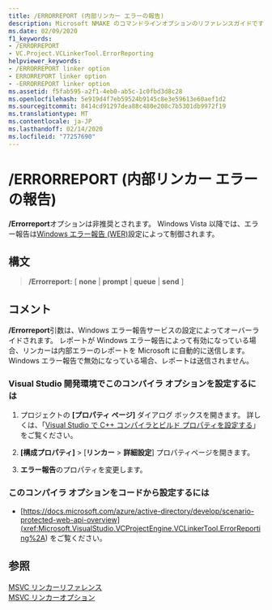 ```yaml
---
title: /ERRORREPORT (内部リンカー エラーの報告)
description: Microsoft NMAKE のコマンドラインオプションのリファレンスガイドです。
ms.date: 02/09/2020
f1_keywords:
- /ERRORREPORT
- VC.Project.VCLinkerTool.ErrorReporting
helpviewer_keywords:
- /ERRORREPORT linker option
- ERRORREPORT linker option
- -ERRORREPORT linker option
ms.assetid: f5fab595-a2f1-4eb0-ab5c-1c0fbd3d8c28
ms.openlocfilehash: 5e919d4f7eb59524b9145c8e3e59613e60aef1d2
ms.sourcegitcommit: 8414cd91297dea88c480e208c7b5301db9972f19
ms.translationtype: MT
ms.contentlocale: ja-JP
ms.lasthandoff: 02/14/2020
ms.locfileid: "77257690"
---
```

# <a name="errorreport-report-internal-linker-errors"></a>/ERRORREPORT (内部リンカー エラーの報告)

**/Errorreport**オプションは非推奨とされます。 Windows Vista 以降では、エラー報告は[Windows エラー報告 (WER)](/windows/win32/wer/windows-error-reporting)設定によって制御されます。

## <a name="syntax"></a>構文

> **/Errorreport:** \[ **none** \| **prompt** \| **queue** \| **send** ]

## <a name="remarks"></a>コメント

**/Errorreport**引数は、Windows エラー報告サービスの設定によってオーバーライドされます。 レポートが Windows エラー報告によって有効になっている場合、リンカーは内部エラーのレポートを Microsoft に自動的に送信します。 Windows エラー報告で無効になっている場合、レポートは送信されません。

### <a name="to-set-this-compiler-option-in-the-visual-studio-development-environment"></a>Visual Studio 開発環境でこのコンパイラ オプションを設定するには

1. プロジェクトの **[プロパティ ページ]** ダイアログ ボックスを開きます。 詳しくは、「[Visual Studio で C++ コンパイラとビルド プロパティを設定する](../working-with-project-properties.md)」をご覧ください。

1. **[構成プロパティ]**  > [**リンカー** > **詳細設定**] プロパティページを開きます。

1. **エラー報告**のプロパティを変更します。

### <a name="to-set-this-compiler-option-programmatically"></a>このコンパイラ オプションをコードから設定するには

- [https://docs.microsoft.com/azure/active-directory/develop/scenario-protected-web-api-overview](<xref:Microsoft.VisualStudio.VCProjectEngine.VCLinkerTool.ErrorReporting%2A>) をご覧ください。

## <a name="see-also"></a>参照

[MSVC リンカーリファレンス](linking.md)\
[MSVC リンカーオプション](linker-options.md)
